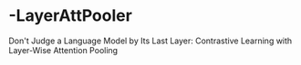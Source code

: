 # -LayerAttPooler
Don't Judge a Language Model by Its Last Layer: Contrastive Learning with Layer-Wise Attention Pooling
